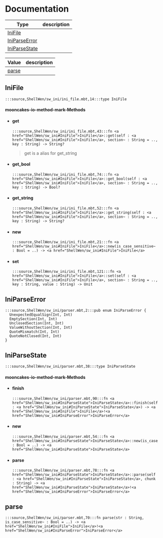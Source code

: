 # Documentation
|Type|description|
|---|---|
|[IniFile](#IniFile)||
|[IniParseError](#IniParseError)||
|[IniParseState](#IniParseState)||

|Value|description|
|---|---|
|[parse](#parse)||

## IniFile

```moonbit
:::source,ShellWen/sw_ini/ini_file.mbt,14:::type IniFile
```


#### mooncakes-io-method-mark-Methods
- #### get
  ```moonbit
  :::source,ShellWen/sw_ini/ini_file.mbt,43:::fn <a href="ShellWen/sw_ini#IniFile">IniFile</a>::get(self : <a href="ShellWen/sw_ini#IniFile">IniFile</a>, section~ : String = .., key : String) -> String?
  ```
  >  get is a alias for get\_string
- #### get\_bool
  ```moonbit
  :::source,ShellWen/sw_ini/ini_file.mbt,74:::fn <a href="ShellWen/sw_ini#IniFile">IniFile</a>::get_bool(self : <a href="ShellWen/sw_ini#IniFile">IniFile</a>, section~ : String = .., key : String) -> Bool?
  ```
  > 
- #### get\_string
  ```moonbit
  :::source,ShellWen/sw_ini/ini_file.mbt,52:::fn <a href="ShellWen/sw_ini#IniFile">IniFile</a>::get_string(self : <a href="ShellWen/sw_ini#IniFile">IniFile</a>, section~ : String = .., key : String) -> String?
  ```
  > 
- #### new
  ```moonbit
  :::source,ShellWen/sw_ini/ini_file.mbt,21:::fn <a href="ShellWen/sw_ini#IniFile">IniFile</a>::new(is_case_sensitive~ : Bool = ..) -> <a href="ShellWen/sw_ini#IniFile">IniFile</a>
  ```
  > 
- #### set
  ```moonbit
  :::source,ShellWen/sw_ini/ini_file.mbt,121:::fn <a href="ShellWen/sw_ini#IniFile">IniFile</a>::set(self : <a href="ShellWen/sw_ini#IniFile">IniFile</a>, section~ : String = .., key : String, value : String) -> Unit
  ```
  > 

## IniParseError

```moonbit
:::source,ShellWen/sw_ini/parser.mbt,2:::pub enum IniParseError {
  UnexpectedEqualSign(Int, Int)
  EmptySection(Int, Int)
  UnclosedSection(Int, Int)
  ValueWithoutSection(Int, Int)
  QuoteMismatch(Int, Int)
  QuoteNotClosed(Int, Int)
}
```


## IniParseState

```moonbit
:::source,ShellWen/sw_ini/parser.mbt,38:::type IniParseState
```


#### mooncakes-io-method-mark-Methods
- #### finish
  ```moonbit
  :::source,ShellWen/sw_ini/parser.mbt,90:::fn <a href="ShellWen/sw_ini#IniParseState">IniParseState</a>::finish(self : <a href="ShellWen/sw_ini#IniParseState">IniParseState</a>) -> <a href="ShellWen/sw_ini#IniFile">IniFile</a>!<a href="ShellWen/sw_ini#IniParseError">IniParseError</a>
  ```
  > 
- #### new
  ```moonbit
  :::source,ShellWen/sw_ini/parser.mbt,54:::fn <a href="ShellWen/sw_ini#IniParseState">IniParseState</a>::new(is_case_sensitive~ : Bool = ..) -> <a href="ShellWen/sw_ini#IniParseState">IniParseState</a>
  ```
  > 
- #### parse
  ```moonbit
  :::source,ShellWen/sw_ini/parser.mbt,78:::fn <a href="ShellWen/sw_ini#IniParseState">IniParseState</a>::parse(self : <a href="ShellWen/sw_ini#IniParseState">IniParseState</a>, chunk : String) -> <a href="ShellWen/sw_ini#IniParseState">IniParseState</a>!<a href="ShellWen/sw_ini#IniParseError">IniParseError</a>
  ```
  > 

## parse

```moonbit
:::source,ShellWen/sw_ini/parser.mbt,70:::fn parse(str : String, is_case_sensitive~ : Bool = ..) -> <a href="ShellWen/sw_ini#IniFile">IniFile</a>!<a href="ShellWen/sw_ini#IniParseError">IniParseError</a>
```

